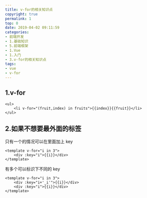 ```yaml
---
title: v-for的相关知识点
copyright: true
permalink: 1
top: 0
date: 2019-04-02 09:11:59
categories:
- 前端开发
- 1.基础知识
- 5.前端框架
- 1.Vue
- 1.入门
- 3.v-for的相关知识点
tags:
- vue
- v-for
---
```


## 1.v-for

```
<ul>
    <li v-for="(fruit,index) in fruits">{{index}}{{fruit}}</li>
</ul>
```

## 2.如果不想要最外面的标签

只有一个的情况可以在里面加上 key

```
<template v-for="i in 3">
    <div :key="i">{{i}}</div>
</template>
```

有多个可以标识下不同的 key

```
<template v-for="i in 3">
    <div :key="i+'_i'">{{i}}</div>
    <div :key="i">{{i}}</div>
</template>
```
